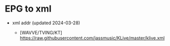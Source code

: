 # EPG to xml

* xml addr (updated 2024-03-28)

  - [WAVVE/TVING/KT]
    https://raw.githubusercontent.com/jassmusic/KLive/master/klive.xml

